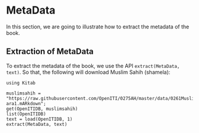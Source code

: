 # MetaData
In this section, we are going to illustrate how to extract the metadata of the book.

## Extraction of MetaData
To extract the metadata of the book, we use the API `extract(MetaData, text)`. So that, the following will download Muslim Sahih (shamela):

```@repl abc
using Kitab

muslimsahih = "https://raw.githubusercontent.com/OpenITI/0275AH/master/data/0261Muslim/0261Muslim.Sahih/0261Muslim.Sahih.Shamela0001727-ara1.mARkdown";
get(OpenITIDB, muslimsahih)
list(OpenITIDB)
text = load(OpenITIDB, 1)
extract(MetaData, text)
```